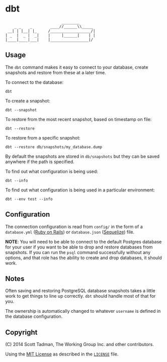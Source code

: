 # dbt
                             ________
        _ _    _        ____//______\\_____
     __| | |__| |_     /__________________/|
    | _  |  _ |  _|    |     |______|    | |
    |____|____|___|    |_________________|/

## Usage

The `dbt` command makes it easy to connect to your database, create snapshots
and restore from these at a later time.

To connect to the database:

    dbt

To create a snapshot:

    dbt --snapshot

To restore from the most recent snapshot, based on timestamp on file:

    dbt --restore

To restore from a specific snapshot:

    dbt --restore db/snapshots/my_database.dump

By default the snapshots are stored in `db/snapshots` but they can be saved
anywhere if the path is specified.

To find out what configuration is being used:

    dbt --info

To find out what configuration is being used in a particular environment:

    dbt --env test --info

## Configuration

The connection configuration is read from `config/` in the form of a
`database.yml` ([Ruby on Rails](http://rubyonrails.com/)) or
`database.json` ([Sequelize](http://sequelizejs.com/)) file.

**NOTE**: You will need to be able to connect to the default Postgres database
for your user if you want to be able to drop and restore databases from
snapshots. If you can run the `psql` command successfully without any
options, and that role has the ability to create and drop databases, it should
work.

## Notes

Often saving and restoring PostgreSQL database snapshots takes a little work
to get things to line up correctly. `dbt` should handle most of that for you.

The ownership is automatically changed to whatever `username` is defined in
the database configuration.

## Copyright

(C) 2014 Scott Tadman, The Working Group Inc. and other contributors.

Using the [MIT License](http://opensource.org/licenses/MIT) as described in
the [`LICENSE`](LICENSE) file.
